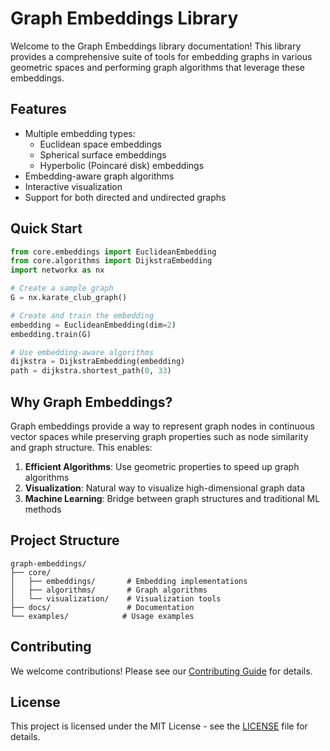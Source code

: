 # Graph Embeddings Library

Welcome to the Graph Embeddings library documentation! This library provides a comprehensive suite of tools for embedding graphs in various geometric spaces and performing graph algorithms that leverage these embeddings.

## Features

- Multiple embedding types:
    - Euclidean space embeddings
    - Spherical surface embeddings
    - Hyperbolic (Poincaré disk) embeddings
- Embedding-aware graph algorithms
- Interactive visualization
- Support for both directed and undirected graphs

## Quick Start

```python
from core.embeddings import EuclideanEmbedding
from core.algorithms import DijkstraEmbedding
import networkx as nx

# Create a sample graph
G = nx.karate_club_graph()

# Create and train the embedding
embedding = EuclideanEmbedding(dim=2)
embedding.train(G)

# Use embedding-aware algorithms
dijkstra = DijkstraEmbedding(embedding)
path = dijkstra.shortest_path(0, 33)
```

## Why Graph Embeddings?

Graph embeddings provide a way to represent graph nodes in continuous vector spaces while preserving graph properties such as node similarity and graph structure. This enables:

1. **Efficient Algorithms**: Use geometric properties to speed up graph algorithms
2. **Visualization**: Natural way to visualize high-dimensional graph data
3. **Machine Learning**: Bridge between graph structures and traditional ML methods

## Project Structure

```
graph-embeddings/
├── core/
│   ├── embeddings/       # Embedding implementations
│   ├── algorithms/       # Graph algorithms
│   └── visualization/    # Visualization tools
├── docs/                 # Documentation
└── examples/            # Usage examples
```

## Contributing

We welcome contributions! Please see our [Contributing Guide](guide/contributing.md) for details.

## License

This project is licensed under the MIT License - see the [LICENSE](https://github.com/yourusername/graph-embeddings/blob/main/LICENSE) file for details.

